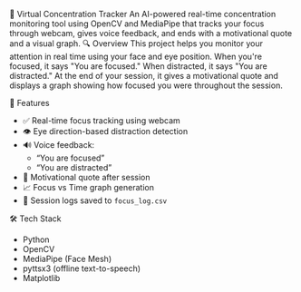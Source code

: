 🧠 Virtual Concentration Tracker
An AI-powered real-time concentration monitoring tool using OpenCV and MediaPipe that tracks your focus through webcam, gives voice feedback, and ends with a motivational quote and a visual graph.
🔍 Overview
This project helps you monitor your attention in real time using your face and eye position. When you're focused, it says "You are focused." When distracted, it says "You are distracted." At the end of your session, it gives a motivational quote and displays a graph showing how focused you were throughout the session.

🎯 Features
- ✅ Real-time focus tracking using webcam
- 👁️ Eye direction-based distraction detection
- 🔊 Voice feedback:
  - “You are focused”
  - “You are distracted”
- 💬 Motivational quote after session
- 📈 Focus vs Time graph generation
- 🧾 Session logs saved to `focus_log.csv`
  
🛠️ Tech Stack
- Python
- OpenCV
- MediaPipe (Face Mesh)
- pyttsx3 (offline text-to-speech)
- Matplotlib


